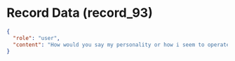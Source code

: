 # Record Data (record_93)

```json
{
  "role": "user",
  "content": "How would you say my personality or how i seem to operate if you will fit into me being a manager/diretor/vp/"
}
```
